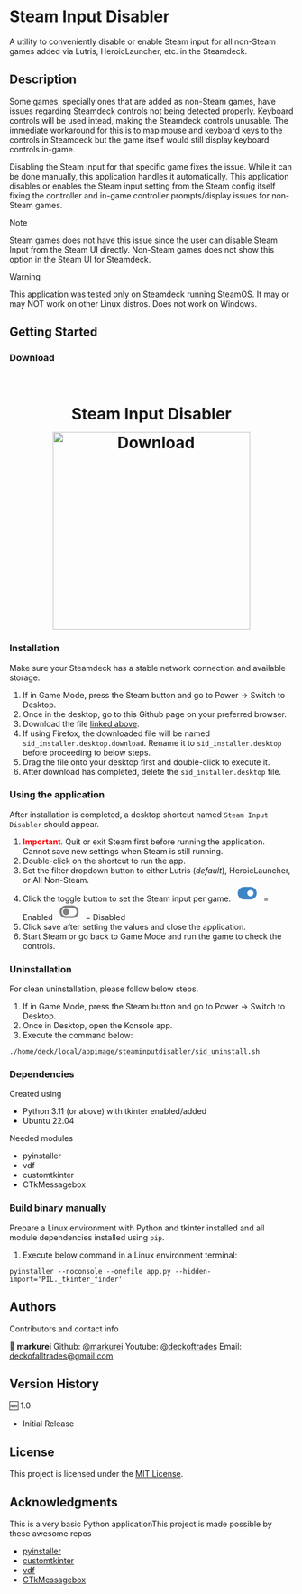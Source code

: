 # Steam Input Disabler

A utility to conveniently disable or enable Steam input for all non-Steam games added via Lutris, HeroicLauncher, etc. in the Steamdeck.

## Description

Some games, specially ones that are added as non-Steam games, have issues regarding Steamdeck controls not being detected properly. Keyboard controls will be used intead, making the Steamdeck controls unusable. 
The immediate workaround for this is to map mouse and keyboard keys to the controls in Steamdeck but the game itself would still display keyboard controls in-game.

Disabling the Steam input for that specific game fixes the issue. While it can be done manually, this application handles it automatically. This application disables or enables the Steam input setting from the Steam config itself fixing the controller and in-game controller prompts/display issues for non-Steam games.

> [!NOTE]  
> Steam games does not have this issue since the user can disable Steam Input from the Steam UI directly.
> Non-Steam games does not show this option in the Steam UI for Steamdeck.

> [!WARNING]  
> This application was tested only on Steamdeck running SteamOS.
> It may or may NOT work on other Linux distros.
> Does not work on Windows.

## Getting Started

### Download

<h1 align="center">
  <br>
  Steam Input Disabler
  <br>
  <a name="download button" href="https://github.com/markurei/steam-input-disabler/releases/latest/download/sid_installer.desktop"><img src="./docs/images/download_button.svg"  alt="Download" width="350px" style="padding-top: 15px;"></a>
</h1>

### Installation

Make sure your Steamdeck has a stable network connection and available storage.

1. If in Game Mode, press the Steam button and go to Power -> Switch to Desktop.
3. Once in the desktop, go to this Github page on your preferred browser.
4. Download the file [linked above](https://github.com/markurei/steam-input-disabler/releases/latest/download/sid_installer.desktop).
5. If using Firefox, the downloaded file will be named `sid_installer.desktop.download`. Rename it to `sid_installer.desktop` before proceeding to below steps.
6. Drag the file onto your desktop first and double-click to execute it.
7. After download has completed, delete the `sid_installer.desktop` file.


### Using the application

After installation is completed, a desktop shortcut named  `Steam Input Disabler` should appear.

1. <font color="red">**Important**</font>. Quit or exit Steam first before running the application. Cannot save new settings when Steam is still running.
2. Double-click on the shortcut to run the app.
3. Set the filter dropdown button to either Lutris (<em>default</em>), HeroicLauncher, or All Non-Steam.
4. Click the toggle button to set the Steam input per game.
	<svg xmlns="http://www.w3.org/2000/svg" viewBox="0 0 576 512" width="50px" height="30px" fill="#3d85c6" ><!--!Font Awesome Free 6.6.0 by @fontawesome - https://fontawesome.com License - https://fontawesome.com/license/free Copyright 2024 Fonticons, Inc.--><path d="M192 64C86 64 0 150 0 256S86 448 192 448l192 0c106 0 192-86 192-192s-86-192-192-192L192 64zm192 96a96 96 0 1 1 0 192 96 96 0 1 1 0-192z"/></svg> = Enabled
	<svg xmlns="http://www.w3.org/2000/svg" viewBox="0 0 576 512" width="50px" height="30px" fill="#808080"><!--!Font Awesome Free 6.6.0 by @fontawesome - https://fontawesome.com License - https://fontawesome.com/license/free Copyright 2024 Fonticons, Inc.--><path d="M384 128c70.7 0 128 57.3 128 128s-57.3 128-128 128l-192 0c-70.7 0-128-57.3-128-128s57.3-128 128-128l192 0zM576 256c0-106-86-192-192-192L192 64C86 64 0 150 0 256S86 448 192 448l192 0c106 0 192-86 192-192zM192 352a96 96 0 1 0 0-192 96 96 0 1 0 0 192z"/></svg> = Disabled
5. Click save after setting the values and close the application.
6. Start Steam or go back to Game Mode and run the game to check the controls.

###  Uninstallation

For clean uninstallation, please follow below steps.

1. If in Game Mode, press the Steam button and go to Power -> Switch to Desktop.
2. Once in Desktop, open the Konsole app.
3. Execute the command below:
```
./home/deck/local/appimage/steaminputdisabler/sid_uninstall.sh
```

### Dependencies

Created using
* Python 3.11 (or above) with tkinter enabled/added
* Ubuntu 22.04

Needed modules
* pyinstaller
* vdf
* customtkinter
* CTkMessagebox


### Build binary manually

Prepare a Linux environment with Python and tkinter installed and all module dependencies installed using `pip`.

1. Execute below command in a Linux environment terminal:
```
pyinstaller --noconsole --onefile app.py --hidden-import='PIL._tkinter_finder'
```

## Authors

Contributors and contact info

👤 **markurei**
Github: [@markurei](https://github.com/markurei)
Youtube: [@deckoftrades](https://www.youtube.com/@deckoftrades)
Email: deckofalltrades@gmail.com

## Version History

🆕 1.0
* Initial Release

## License

This project is licensed under the [MIT License](https://github.com/markurei/steam-input-disabler/LICENSE).

## Acknowledgments

This is a  very basic Python applicationThis project is made possible by these awesome repos
* [pyinstaller](https://github.com/pyinstaller/pyinstaller)
* [customtkinter](https://github.com/TomSchimansky/CustomTkinter)
* [vdf](https://github.com/ValvePython/vdf)
* [CTkMessagebox](https://github.com/Akascape/CTkMessagebox)